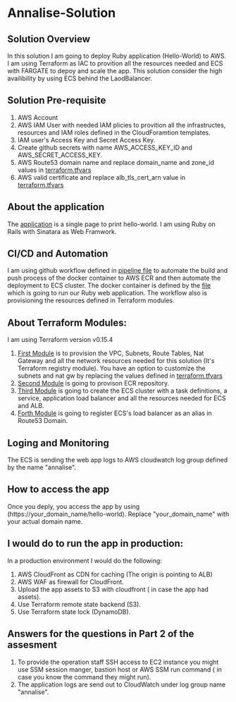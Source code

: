 # Annalise-Solution

## Solution Overview

In this solution I am going to deploy Ruby application (Hello-World) to AWS. I am using Terraform as IAC to provition all the resources needed and ECS with FARGATE to depoy and scale the app. This solution consider the high availibility by using ECS behind the LaodBalancer.

## Solution Pre-requisite

  1. AWS Account
  2. AWS IAM User with needed IAM plicies to provition all the infrastructes, resources and IAM roles defined in the CloudForamtion templates.
  3. IAM user's Access Key and Secret Access Key.
  4. Create github secrets with name AWS_ACCESS_KEY_ID and AWS_SECRET_ACCESS_KEY.
  5. AWS Route53 domain name and replace domain_name and zone_id values in [terraform.tfvars](terraform/terraform.tfvars)
  6. AWS valid certificate and replace alb_tls_cert_arn value in [terraform.tfvars](terraform/terraform.tfvars)

## About the application

The [application](app) is a single page to print hello-world. I am using Ruby on Rails with Sinatara as Web Framwork. 

## CI/CD and Automation

I am using github workflow defined in [pipeline file](.github/workflows/pipeline.yaml) to automate the build and push process of the docker container to AWS ECR and then automate the deployment to ECS cluster. The docker container is defined by the [file](Dockerfile) which is going to run our Ruby web application.
The workflow also is provisioning  the resources defined in Terraform modules.

## About Terraform Modules:

I am using Terraform version v0.15.4
  1. [First Module](terraform/module/vpc) is to provision the VPC, Subnets, Route Tables, Nat Gateway and all the network resources needed for this solution (It's Terraform registry module). You have an option to customize the subnets and nat gw by replacing the values defined in [terraform.tfvars](terraform/terraform.tfvars)
  2. [Second Module](terraform/module/ecr) is going to provison ECR repository.
  3. [Third Module](terraform/module/ecs) is going to create the ECS cluster with a task definitions, a service, application load balancer and all the resources needed for ECS and ALB.
  4. [Forth Module](terraform/module/r53) is going to register ECS's load balancer as an alias in Route53 Domain.

## Loging and Monitoring

The ECS is sending the web app logs to AWS cloudwatch log group defined by the name "annalise".

## How to access the app

Once you deply, you access the app by using (https://your_domain_name/hello-world). Replace "your_domain_name" with your actual domain name.

## I would do to run the app in production:

In a production environment I would do the following:

  1. AWS CloudFront as CDN for caching (The origin is pointing to ALB)
  2. AWS WAF as firewall for CloudFront.
  3. Upload the app assets to S3 with cloudfront ( in case the app had assets).
  4. Use Terraform remote state backend (S3).
  5. Use Terraform state lock (DynamoDB).

## Answers for the questions in Part 2 of the assesment

  1. To provide the operation staff SSH access to EC2 instance you might use SSM session manger, bastion host or AWS SSM run command ( in case you know the command they might run).
  2. The application logs are send out to CloudWatch under log group name "annalise".